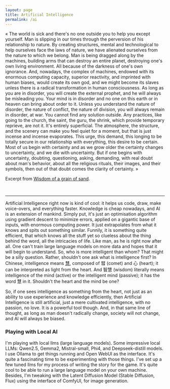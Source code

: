 ```yaml
---
layout: page
title: Artificial Intelligence
permalink: /ai
---
```


« The world is sick and there's no one outside you to help you except yourself. Man is slipping in our times through the perversion of his relationship to nature. By creating structures, mental and technological to help ourselves face the laws of nature, we have alienated ourselves from the nature to which we belong. Man is being dragged along by the machines, building arms that can destroy an entire planet, destroying one's own living environment. All because of the darkness of one's own ignorance. And, nowadays, the complex of machines, endowed with its enormous computing capacity, superior reactivity, and imprinted with human biases, would create its own god, and we might become its slaves unless there is a radical transformation in human consciousness. As long as you are in disorder, you will create the external prophet, and he will always be misleading you. Your mind is in disorder and no one on this earth or in heaven can bring about order to it. Unless you understand the nature of disorder, the nature of conflict, the nature of division, you will always remain in disorder, at war. You cannot find any solution outside. Any practices, like going to the church, the saint, the guru, the shrink, which provide temporary reprieve, are not it. It's entirely superficial. The atmosphere, the structure, and the scenery can make you feel quiet for a moment, but that is just incense and incense evaporates. This urge, this demand, this longing to be totally secure in our relationship with everything, this desire to be certain. Most of us begin with certainty and as we grow older the certainty changes to uncertainty, and we die with uncertainty. But if one begins with uncertainty, doubting, questioning, asking, demanding, with real doubt about man's behavior, about all the religious rituals, their images, and their symbols, then out of that doubt comes the clarity of certainty. »

Excerpt from [Wisdom of a grain of sand](/).

<br>
<hr>

Artificial Intelligence right now is kind of cool: it helps us code, draw, make voice-overs, and everything faster.
Knowledge is cheap nowadays, and AI is an extension of mankind. Simply put, it's just an optimisation algorithm using gradient descent to minimize errors, applied on a gigantic base of inputs, with enormous computing power. It just extrapolates from what it knows and spits out something similar. Funnily, it is something quite efficient, that which knows all the stuff yet so clueless about the thing behind the word, all the intricacies of life. Like man, as he is right now after all. One can't train large language models on more data and hopes that it will begin to understand. So, who is more intelligent than whom? That might be a silly question. Rather, shouldn't one ask what is intelligence first? In Chinese, intelligence means [慧](https://hanzi.live/hanzi/慧), composed of 彗 (comet) and 心 (heart); it can be interpreted as light from the heart. And 智慧 (wisdom) literally means intelligence of the mind (active) or the intelligent mind (passive); it has the word 慧 in it. Shouldn't the heart and the mind be one?

So, if one sees intelligence as something from the heart, not just as an ability to use experience and knowledge efficiently, then Artificial Intelligence is still artificial, just a mere cultivated intelligence, with no passion, no love. It is a powerful tool though. And, in that same line of thought, as long as man doesn't radically change, society will not change, and AI will always be biased.


### Playing with Local AI

I'm playing with local llms (large language models). Some impressive local LLMs: Qwen2.5, Gemma2, Mistral-small, Phi4, and Deepseek-distill models. I use Ollama to get things running and Open WebUI as the interface. It's quite a fascinating time to be experimenting with those things. I've set up a few tuned llms for my process of writing the story for the game. It's quite cool to be able to run a large language model on your own machine. Besides, I'm tweaking with the Latent Diffusion Model (Stable Diffusion, Flux) using the interface of ComfyUI, for image generation. 